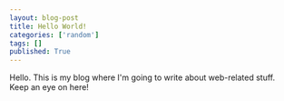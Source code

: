```yaml
---
layout: blog-post
title: Hello World!
categories: ['random']
tags: []
published: True
---
```


Hello. This is my blog where I'm going to write about web-related stuff. Keep an eye on here!
